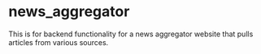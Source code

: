 # news_aggregator
This is for backend functionality for a news aggregator website that pulls articles from various sources.
